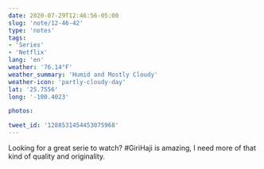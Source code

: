 ```yaml
---
date: 2020-07-29T12:46:56-05:00
slug: 'note/12-46-42'
type: 'notes'
tags:
- 'Series'
- 'Netflix'
lang: 'en'
weather: '76.14°F'
weather_summary: 'Humid and Mostly Cloudy'
weather-icon: 'partly-cloudy-day'
lat: '25.7556'
long: '-100.4023'

photos:

tweet_id: '1288531454453075968'
---
```

Looking for a great serie to watch? #GiriHaji is amazing, I need more of that kind of quality and originality.  